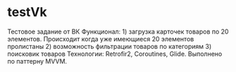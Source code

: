 # testVk
Тестовое задание от ВК
Функционал: 1) загрузка карточек товаров по 20 элементов. Происходит когда уже имеющиеся 20 элементов пролистаны
            2) возможность фильтрации товаров по категориям
            3) поисковик товаров
Технологии: Retrofir2, Coroutines, Glide. Выполнено по паттерну MVVM.
              
